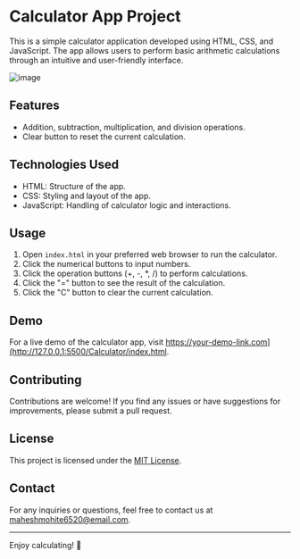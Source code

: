 # Calculator App Project

This is a simple calculator application developed using HTML, CSS, and JavaScript. The app allows users to perform basic arithmetic calculations through an intuitive and user-friendly interface.

![image](https://github.com/MaheshMohite6520/Calculator/assets/126685009/703e6c1b-7c04-4963-a342-47aac786d969)

## Features

- Addition, subtraction, multiplication, and division operations.
- Clear button to reset the current calculation.

## Technologies Used

- HTML: Structure of the app.
- CSS: Styling and layout of the app.
- JavaScript: Handling of calculator logic and interactions.

## Usage

1. Open `index.html` in your preferred web browser to run the calculator.
2. Click the numerical buttons to input numbers.
3. Click the operation buttons (+, -, *, /) to perform calculations.
4. Click the "=" button to see the result of the calculation.
5. Click the "C" button to clear the current calculation.

## Demo

For a live demo of the calculator app, visit https://your-demo-link.com](http://127.0.0.1:5500/Calculator/index.html.

## Contributing

Contributions are welcome! If you find any issues or have suggestions for improvements, please submit a pull request.

## License

This project is licensed under the [MIT License](/LICENSE).

## Contact

For any inquiries or questions, feel free to contact us at maheshmohite6520@email.com.

---

Enjoy calculating! 🧮

